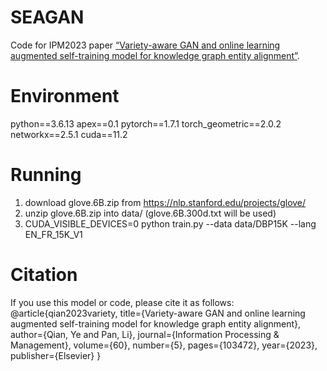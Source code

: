 # SEAGAN
Code for IPM2023 paper [“Variety-aware GAN and online learning augmented self-training model for knowledge graph entity alignment”](https:10.1016/j.ipm.2023.103472).

# Environment
python==3.6.13
apex==0.1
pytorch==1.7.1
torch_geometric==2.0.2
networkx==2.5.1
cuda==11.2

# Running
1. download glove.6B.zip from https://nlp.stanford.edu/projects/glove/
2. unzip glove.6B.zip into data/ (glove.6B.300d.txt will be used)
3. CUDA_VISIBLE_DEVICES=0 python train.py --data data/DBP15K --lang EN_FR_15K_V1

# Citation
If you use this model or code, please cite it as follows:  
@article{qian2023variety,
  title={Variety-aware GAN and online learning augmented self-training model for knowledge graph entity alignment},
  author={Qian, Ye and Pan, Li},
  journal={Information Processing \& Management},
  volume={60},
  number={5},
  pages={103472},
  year={2023},
  publisher={Elsevier}
}
